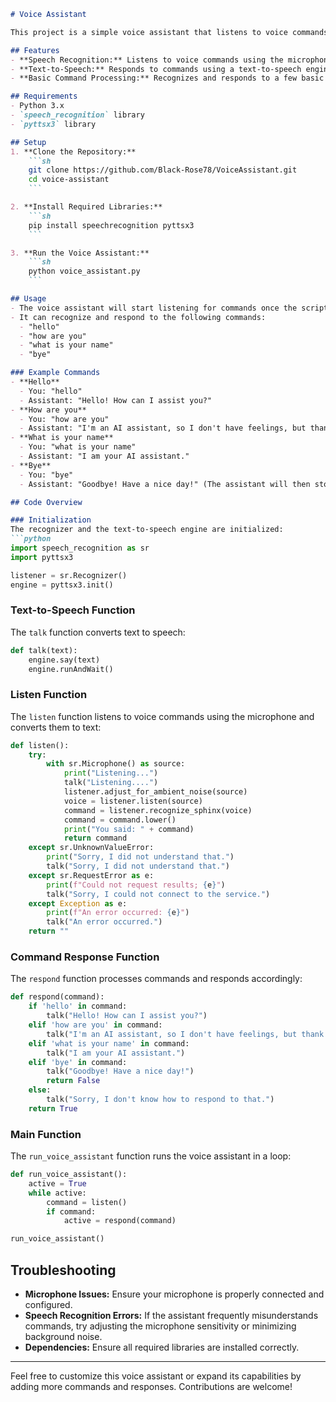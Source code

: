```markdown
# Voice Assistant

This project is a simple voice assistant that listens to voice commands and responds using text-to-speech. It uses the `speech_recognition` library for recognizing speech and the `pyttsx3` library for text-to-speech conversion.

## Features
- **Speech Recognition:** Listens to voice commands using the microphone.
- **Text-to-Speech:** Responds to commands using a text-to-speech engine.
- **Basic Command Processing:** Recognizes and responds to a few basic commands.

## Requirements
- Python 3.x
- `speech_recognition` library
- `pyttsx3` library

## Setup
1. **Clone the Repository:**
    ```sh
    git clone https://github.com/Black-Rose78/VoiceAssistant.git
    cd voice-assistant
    ```

2. **Install Required Libraries:**
    ```sh
    pip install speechrecognition pyttsx3
    ```

3. **Run the Voice Assistant:**
    ```sh
    python voice_assistant.py
    ```

## Usage
- The voice assistant will start listening for commands once the script is run.
- It can recognize and respond to the following commands:
  - "hello"
  - "how are you"
  - "what is your name"
  - "bye"

### Example Commands
- **Hello**
  - You: "hello"
  - Assistant: "Hello! How can I assist you?"
- **How are you**
  - You: "how are you"
  - Assistant: "I'm an AI assistant, so I don't have feelings, but thank you for asking!"
- **What is your name**
  - You: "what is your name"
  - Assistant: "I am your AI assistant."
- **Bye**
  - You: "bye"
  - Assistant: "Goodbye! Have a nice day!" (The assistant will then stop running.)

## Code Overview

### Initialization
The recognizer and the text-to-speech engine are initialized:
```python
import speech_recognition as sr
import pyttsx3

listener = sr.Recognizer()
engine = pyttsx3.init()
```

### Text-to-Speech Function
The `talk` function converts text to speech:
```python
def talk(text):
    engine.say(text)
    engine.runAndWait()
```

### Listen Function
The `listen` function listens to voice commands using the microphone and converts them to text:
```python
def listen():
    try:
        with sr.Microphone() as source:
            print("Listening...")
            talk("Listening....")
            listener.adjust_for_ambient_noise(source)
            voice = listener.listen(source)
            command = listener.recognize_sphinx(voice)
            command = command.lower()
            print("You said: " + command)
            return command
    except sr.UnknownValueError:
        print("Sorry, I did not understand that.")
        talk("Sorry, I did not understand that.")
    except sr.RequestError as e:
        print(f"Could not request results; {e}")
        talk("Sorry, I could not connect to the service.")
    except Exception as e:
        print(f"An error occurred: {e}")
        talk("An error occurred.")
    return ""
```

### Command Response Function
The `respond` function processes commands and responds accordingly:
```python
def respond(command):
    if 'hello' in command:
        talk("Hello! How can I assist you?")
    elif 'how are you' in command:
        talk("I'm an AI assistant, so I don't have feelings, but thank you for asking!")
    elif 'what is your name' in command:
        talk("I am your AI assistant.")
    elif 'bye' in command:
        talk("Goodbye! Have a nice day!")
        return False
    else:
        talk("Sorry, I don't know how to respond to that.")
    return True
```

### Main Function
The `run_voice_assistant` function runs the voice assistant in a loop:
```python
def run_voice_assistant():
    active = True
    while active:
        command = listen()
        if command:
            active = respond(command)

run_voice_assistant()
```

## Troubleshooting
- **Microphone Issues:** Ensure your microphone is properly connected and configured.
- **Speech Recognition Errors:** If the assistant frequently misunderstands commands, try adjusting the microphone sensitivity or minimizing background noise.
- **Dependencies:** Ensure all required libraries are installed correctly.

---

Feel free to customize this voice assistant or expand its capabilities by adding more commands and responses. Contributions are welcome!
```
